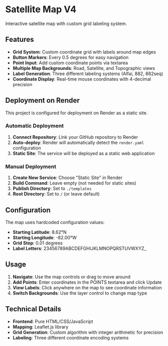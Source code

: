 # Satellite Map V4

Interactive satellite map with custom grid labeling system.

## Features

- **Grid System**: Custom coordinate grid with labels around map edges
- **Button Markers**: Every 0.5 degrees for easy navigation
- **Point Input**: Add custom coordinate points via textarea
- **Multiple Map Backgrounds**: Road, Satellite, and Topographic views
- **Label Generation**: Three different labeling systems (Alfai, 882, 882seq)
- **Coordinate Display**: Real-time mouse coordinates with 4-decimal precision

## Deployment on Render

This project is configured for deployment on Render as a static site.

### Automatic Deployment

1. **Connect Repository**: Link your GitHub repository to Render
2. **Auto-deploy**: Render will automatically detect the `render.yaml` configuration
3. **Static Site**: The service will be deployed as a static web application

### Manual Deployment

1. **Create New Service**: Choose "Static Site" in Render
2. **Build Command**: Leave empty (not needed for static sites)
3. **Publish Directory**: Set to `./templates`
4. **Root Directory**: Set to `/` (or leave default)

## Configuration

The map uses hardcoded configuration values:
- **Starting Latitude**: 8.62°N
- **Starting Longitude**: -82.00°W
- **Grid Step**: 0.01 degrees
- **Label Letters**: 23456789ABCDEFGHIJKLMNOPQRSTUVWXYZ_

## Usage

1. **Navigate**: Use the map controls or drag to move around
2. **Add Points**: Enter coordinates in the POINTS textarea and click Update
3. **View Labels**: Click anywhere on the map to see coordinate information
4. **Switch Backgrounds**: Use the layer control to change map type

## Technical Details

- **Frontend**: Pure HTML/CSS/JavaScript
- **Mapping**: Leaflet.js library
- **Grid Generation**: Custom algorithm with integer arithmetic for precision
- **Labeling**: Three different coordinate encoding systems 